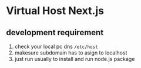 # Virtual Host Next.js

## development requirement
1. check  your local pc dns `/etc/host`
2. makesure subdomain has to asign to localhost
3. just run usually to install and run node.js package